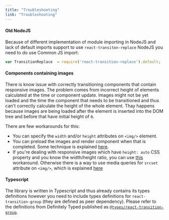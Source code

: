 ```yaml
---
title: "Troubleshooting"
link: "Troubleshooting"
---
```


#### Old NodeJS

Because of different implementation of module importing in NodeJS and
lack of default imports support to use `react-transiton-replace` NodeJS
you need to do use Common JS import:

```javascript
var TransitionReplace  = require('react-transition-replace').default;
```

#### Components containing images

There is know issue with correctly transitioning components that contain
responsive images. The problem comes from incorrect height of elements
calculated at the time or component update. Images might not be yet loaded
and the time the component that needs to be transitioned and thus can't
correctly calculate the height of the whole element. Thay happens because
images are being loaded after the element is inserted into the DOM tree
and before that have initial height of `0`.

There are few workarounds for this:
* You can specify the `width` and/or `height` attributes on `<img/>` element.
* You can preload the images and render component when that is completed. Some technique is explained [here](http://www.thonky.com/javascript-and-css-guide/javascript-image-preload).
* If you're dealing with responsive images which have `height: auto` CSS property and you know the width/height ratio, you can use [this](http://andyshora.com/css-image-container-padding-hack.html) workaround.
Otherwise there is a way to use media queries for `srcset` attribute on `<img/>`, which is explained [here](https://bitsofco.de/the-srcset-and-sizes-attributes/)

#### Typescript

The library is written in Typescript and thus already contains its types
definitions however you need to include types definitions for
`react-transition-group` (they are defined as peer dependency).
Please refer to the definitions from Definitely Typed published as
[`@types/react-transition-group`](https://www.npmjs.com/package/@types/react-transition-group).
